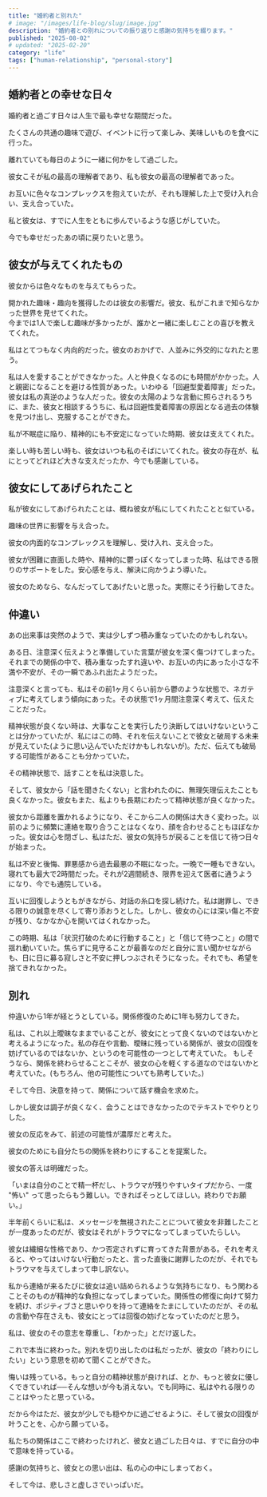 ```yaml
---
title: "婚約者と別れた"
# image: "/images/life-blog/slug/image.jpg"
description: "婚約者との別れについての振り返りと感謝の気持ちを綴ります。"
published: "2025-08-02"
# updated: "2025-02-20"
category: "life"
tags: ["human-relationship", "personal-story"]
---
```


## 婚約者との幸せな日々

婚約者と過ごす日々は人生で最も幸せな期間だった。

たくさんの共通の趣味で遊び、イベントに行って楽しみ、美味しいものを食べに行った。

離れていても毎日のように一緒に何かをして過ごした。

彼女こそが私の最高の理解者であり、私も彼女の最高の理解者であった。

お互いに色々なコンプレックスを抱えていたが、それも理解した上で受け入れ合い、支え合っていた。

私と彼女は、すでに人生をともに歩んでいるような感じがしていた。

今でも幸せだったあの頃に戻りたいと思う。

## 彼女が与えてくれたもの

彼女からは色々なものを与えてもらった。

開かれた趣味・趣向を獲得したのは彼女の影響だ。彼女、私がこれまで知らなかった世界を見せてくれた。  
今までは1人で楽しむ趣味が多かったが、誰かと一緒に楽しむことの喜びを教えてくれた。

私はとてつもなく内向的だった。彼女のおかげで、人並みに外交的になれたと思う。

私は人を愛することができなかった。人と仲良くなるのにも時間がかかった。人と親密になることを避ける性質があった。いわゆる「回避型愛着障害」だった。  
彼女は私の真逆のような人だった。彼女の太陽のような言動に照らされるうちに、また、彼女と相談するうちに、私は回避性愛着障害の原因となる過去の体験を見つけ出し、克服することができた。

私が不眠症に陥り、精神的にも不安定になっていた時期、彼女は支えてくれた。

楽しい時も苦しい時も、彼女はいつも私のそばにいてくれた。彼女の存在が、私にとってどれほど大きな支えだったか、今でも感謝している。

## 彼女にしてあげられたこと

私が彼女にしてあげられたことは、概ね彼女が私にしてくれたことと似ている。

趣味の世界に影響を与え合った。

彼女の内面的なコンプレックスを理解し、受け入れ、支え合った。

彼女が困難に直面した時や、精神的に鬱っぽくなってしまった時、私はできる限りのサポートをした。安心感を与え、解決に向かうよう導いた。

彼女のためなら、なんだってしてあげたいと思った。実際にそう行動してきた。

## 仲違い

あの出来事は突然のようで、実は少しずつ積み重なっていたのかもしれない。

ある日、注意深く伝えようと準備していた言葉が彼女を深く傷つけてしまった。それまでの関係の中で、積み重なったすれ違いや、お互いの内にあった小さな不満や不安が、その一瞬であふれ出たようだった。

注意深くと言っても、私はその前1ヶ月くらい前から鬱のような状態で、ネガティブに考えてしまう傾向にあった。その状態で1ヶ月間注意深く考えて、伝えたことだった。

精神状態が良くない時は、大事なことを実行したり決断してはいけないということは分かっていたが、私にはこの時、それを伝えないことで彼女と破局する未来が見えていた(ように思い込んでいただけかもしれないが)。ただ、伝えても破局する可能性があることも分かっていた。

その精神状態で、話すことを私は決意した。

そして、彼女から「話を聞きたくない」と言われたのに、無理矢理伝えたことも良くなかった。彼女もまた、私よりも長期にわたって精神状態が良くなかった。

彼女から距離を置かれるようになり、そこから二人の関係は大きく変わった。以前のように頻繁に連絡を取り合うことはなくなり、顔を合わせることもほぼなかった。彼女は心を閉ざし、私はただ、彼女の気持ちが戻ることを信じて待つ日々が始まった。

私は不安と後悔、罪悪感から過去最悪の不眠になった。一晩で一睡もできない。寝れても最大で2時間だった。それが2週間続き、限界を迎えて医者に通うようになり、今でも通院している。

互いに回復しようともがきながら、対話の糸口を探し続けた。私は謝罪し、できる限りの誠意を尽くして寄り添おうとした。しかし、彼女の心には深い傷と不安が残り、なかなか心を開いてはくれなかった。

この時期、私は「状況打破のために行動すること」と「信じて待つこと」の間で揺れ動いていた。焦らずに見守ることが最善なのだと自分に言い聞かせながらも、日に日に募る寂しさと不安に押しつぶされそうになった。それでも、希望を捨てきれなかった。

## 別れ

仲違いから1年が経とうとしている。関係修復のために1年も努力してきた。

私は、これ以上曖昧なままでいることが、彼女にとって良くないのではないかと考えるようになった。私の存在や言動、曖昧に残っている関係が、彼女の回復を妨げているのではないか、というのを可能性の一つとして考えていた。
もしそうなら、関係を終わらせることこそが、彼女の心を軽くする道なのではないかと考えていた。(もちろん、他の可能性についても熟考していた。)

そして今日、決意を持って、関係について話す機会を求めた。

しかし彼女は調子が良くなく、会うことはできなかったのでテキストでやりとりした。

彼女の反応をみて、前述の可能性が濃厚だと考えた。

彼女のためにも自分たちの関係を終わりにすることを提案した。

彼女の答えは明確だった。

「いまは自分のことで精一杯だし、トラウマが残りやすいタイプだから、一度 "怖い" って思ったらもう難しい。できればそっとしてほしい。終わりでお願い。」

半年前くらいに私は、メッセージを無視されたことについて彼女を非難したことが一度あったのだが、彼女はそれがトラウマになってしまっていたらしい。

彼女は繊細な性格であり、かつ否定されずに育ってきた背景がある。それを考えると、やってはいけない行動だったと、言った直後に謝罪したのだが、それでもトラウマを与えてしまって申し訳ない。

私から連絡が来るたびに彼女は追い詰められるような気持ちになり、もう関わることそのものが精神的な負担になってしまっていた。関係性の修復に向けて努力を続け、ポジティブさと思いやりを持って連絡をたまにしていたのだが、その私の言動や存在さえも、彼女にとっては回復の妨げとなっていたのだと思う。

私は、彼女のその意志を尊重し、「わかった」とだけ返した。

これで本当に終わった。別れを切り出したのは私だったが、彼女の「終わりにしたい」という意思を初めて聞くことができた。

悔いは残っている。もっと自分の精神状態が良ければ、とか、もっと彼女に優しくできていれば──そんな想いが今も消えない。でも同時に、私はやれる限りのことはやったと思っている。

だから今はただ、彼女が少しでも穏やかに過ごせるように、そして彼女の回復が叶うことを、心から願っている。

私たちの関係はここで終わったけれど、彼女と過ごした日々は、すでに自分の中で意味を持っている。

感謝の気持ちと、彼女との思い出は、私の心の中にしまっておく。

そして今は、悲しさと虚しさでいっぱいだ。
